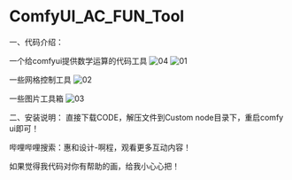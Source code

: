 # ComfyUI_AC_FUN_Tool
一、代码介绍：

一个给comfyui提供数学运算的代码工具
![04](https://github.com/A719689614/ComfyUI_AC_FUN_Tool/assets/142242136/90a97eb8-050f-4041-96dd-f6a9218f6259)
![01](https://github.com/A719689614/ComfyUI_AC_FUN_Tool/assets/142242136/b6f570b8-fcd4-4603-bead-e431434c3e7e)

一些网格控制工具
![02](https://github.com/A719689614/ComfyUI_AC_FUN_Tool/assets/142242136/847fd230-3a27-4d23-ae20-a126d68f6c84)

一些图片工具箱
![03](https://github.com/A719689614/ComfyUI_AC_FUN_Tool/assets/142242136/53c90084-d730-44d0-9c0b-f65d626f1b52)



二、安装说明：
直接下载CODE，解压文件到Custom node目录下，重启comfy ui即可！

哔哩哔哩搜索：惠和设计-啊程，观看更多互动内容！

如果觉得我代码对你有帮助的画，给我小心心把！



